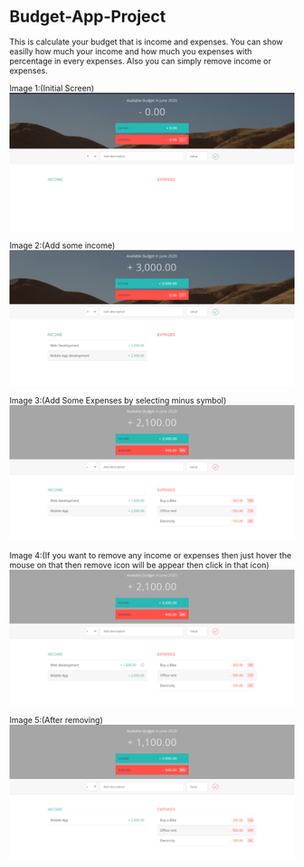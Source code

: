 # Budget-App-Project

This is calculate your budget that is income and expenses. You can show easilly how much your income and how much you expenses with percentage in every expenses. Also you can simply remove income or expenses.

Image 1:(Initial Screen)
![](output/1_intitial_Screen.png)

Image 2:(Add some income)
![](output/2_after_adding_income.png)

Image 3:(Add Some Expenses by selecting minus symbol)
![](output/3_after_adding_expenses.png)

Image 4:(If you want to remove any income or expenses then just hover the mouse on that then remove icon will be appear then click in that icon)
![](output/4_Remove_Income_or_expense.png)

Image 5:(After removing)
![](output/5_after_remove.png)



